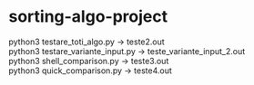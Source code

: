 # sorting-algo-project

python3 testare_toti_algo.py -> teste2.out <br>
python3 testare_variante_input.py -> teste_variante_input_2.out <br>
python3 shell_comparison.py -> teste3.out <br>
python3 quick_comparison.py -> teste4.out <br>
